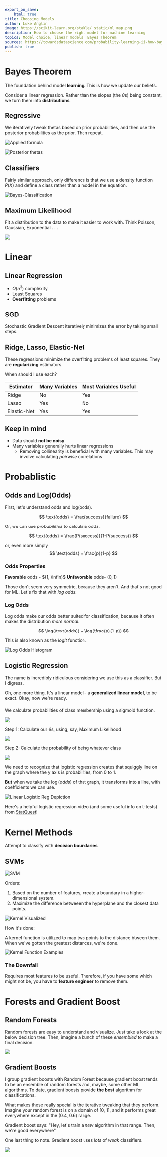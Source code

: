 ```yaml
---
export_on_save:
    html: true
title: Choosing Models
author: Luke Anglin
image: https://scikit-learn.org/stable/_static/ml_map.png
description: How to choose the right model for machine learning
topics: Model choice, linear models, Bayes Theorem
sources: https://towardsdatascience.com/probability-learning-ii-how-bayes-theorem-is-applied-in-machine-learning-bd747a960962
publish: true
---
```


# Bayes Theorem 

The foundation behind model **learning**.  This is how we update our beliefs.  

Consider a linear regression.  Rather than the slopes (the $\theta$s) being constant, we turn them into **distributions** 

## Regressive 

We iteratively tweak thetas based on prior probabilities, and then use the posterior probabilities as the prior.  Then repeat.  

![Applied formula](https://miro.medium.com/max/480/1*gdgddVSaJQ_BXWJJNYtZ9g.png)

![Posterior thetas](https://miro.medium.com/max/486/1*KmnRZ_zc_cD7CIWylEyrFg.png)

## Classifiers 

Fairly similar approach, only difference is that we use a density function $P(X)$ and define a class rather than a model in the equation.  

![Bayes-Classification](https://miro.medium.com/max/502/1*c63H7VlsTrcntMc5P2v7aw.png)

## Maximum Likelihood

Fit a distribution to the data to make it easier to work with.  Think Poisson, Gaussian, Exponential . . . 

![](https://miro.medium.com/max/700/1*twrMncyWo2RV21D_9QVZgA.png)

# Linear

## Linear Regression

* $O(n^3)$ complexity
* Least Squares
* **Overfitting** problems

## SGD

Stochastic Gradient Descent iteratively minimizes the error by taking small steps.  

## Ridge, Lasso, Elastic-Net

These regressions minimize the overfitting problems of least squares.  They are **regularizing** estimators.  

When should I use each?



Estimator | Many Variables | Most Variables Useful
---------|----------|---------
Ridge | No | Yes
Lasso | Yes | No
 Elastic-Net | Yes | Yes

## Keep in mind 

* Data should **not be noisy**
* Many variables generally hurts linear regressions 
    * Removing collinearity is beneficial with many variables.  This may involve calculating *pairwise* correlations

# Probablistic

## Odds and Log(Odds)

First, let's understand odds and log(odds). 

$$
\text{odds} = \frac{success}{failure}
$$

Or, we can use *probabilities* to calculate odds. 

$$
\text{odds} = \frac{P(success)}{1-P(success)}
$$

or, even more simply 
$$
\text{odds} = \frac{p}{1-p}
$$

### Odds Properties

**Favorable** odds - $(1, \infin)$
**Unfavorable**  odds- $(0, 1)$

Those don't seem very symmetric, because they aren't.  And that's not good for ML.  Let's fix that with *log odds.*

### Log Odds

Log odds make our odds better suited for classification, because it often makes the distribution *more normal*. 

$$
\log(\text{odds}) = \log(\frac{p}{1-p})
$$

This is also known as the *logit* function.

![Log Odds Histogram](https://miro.medium.com/max/1200/1*zMJ7QJ5E1iJKmPr1PvfMCw.png)

## Logistic Regression 

The name is incredibly ridiculous considering we use this as a classifier.  But I digress.  

Oh, one more thing.  It's a linear model - a **generalized linear model**, to be exact.  Okay, now we're ready. 

### 

We calculate probabilities of class membership using a sigmoid function. 

![](https://miro.medium.com/max/287/0*59BSXTBcxZcZGtVT)

Step 1:  Calculate our $\theta$s, using, say, Maximum Likelihood 

![](https://miro.medium.com/max/246/0*vq7V-FuK9EirWDeN)

Step 2: Calculate the probability of being whatever class 

![](https://miro.medium.com/max/449/0*p5Yczl6itusXkxN8)

We need to recognize that logistic regression creates that squiggly line on the graph where the y axis is probabilities, from 0 to 1.  

**But** when we take the $\log(odds)$ of that graph, it transforms into a line, with coefficients we can use. 

![Linear Logistic Reg Depiction](https://miro.medium.com/max/435/1*TRW0vVdhjOmRfp0UZDTDeA.png)

Here's a helpful logistic regression video (and some useful info on t-tests) from [StatQuest](https://www.youtube.com/watch?v=vN5cNN2-HWE&feature=emb_rel_pause)!

# Kernel Methods 

Attempt to classify with **decision boundaries**

## SVMs

![SVM](https://upload.wikimedia.org/wikipedia/commons/thumb/7/72/SVM_margin.png/300px-SVM_margin.png)

Orders: 

1. Based on the number of features, create a boundary in a higher-dimensional system.  
2. Maximize the difference betweeen the hyperplane and the closest data points.  

![Kernel Visualized](https://miro.medium.com/max/1676/1*mCwnu5kXot6buL7jeIafqQ.png)

How it's done: 

A kernel function is utilized to map two points to the distance btween them.  When we've gotten the greatest distances, we're done. 

![Kernel Function Examples](https://www.researchgate.net/profile/Jui-Sheng_Chou/publication/239386696/figure/tbl2/AS:667912230674445@1536254093339/SVM-Kernel-Function-Types.png)

### The Downfall

Requires most features to be useful.  Therefore, if you have some which might not be, you have to **feature engineer** to remove them.

# Forests and Gradient Boost

## Random Forests 

Random forests are easy to understand and visualize.  Just take a look at the below decision tree. Then, imagine a bunch of these *ensembled* to make a final decision.  

![](https://cdn.analyticsvidhya.com/wp-content/uploads/2020/05/rfc_vs_dt11.png)

## Gradient Boosts 

I group gradient boosts with Random Forest because gradient boost tends to be an ensemble of random forests and, maybe, some other ML algorithms.  To date, gradient boosts provide **the best** algorithm for classifications.  

What makes these really special is the <span class="keyword1">iterative tweaking</span> that they perform.  Imagine your random forest is on a domain of [0, 1], and it performs great everywhere except in the (0.4, 0.6) range.  

Gradient boost says:  "Hey, let's train a *new* algorithm in that range.  Then, we're good everywhere"

One last thing to note.  Gradient boost uses *lots* of *weak* classifiers.  

![](https://media.springernature.com/original/springer-static/image/chp%3A10.1007%2F978-3-030-34482-5_25/MediaObjects/482246_1_En_25_Fig2_HTML.png)


